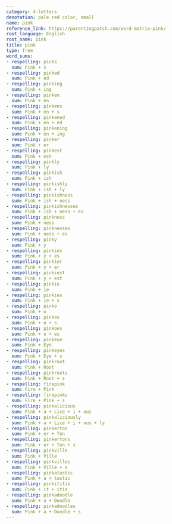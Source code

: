 ```yaml
---
category: 4-letters
denotation: pale red color, small
name: pink
reference_link: https://parentingpatch.com/word-matrix-pink/
root_language: English
root_name: pink
title: pink
type: free
word_sums:
- respelling: pinks
  sum: Pink + s
- respelling: pinked
  sum: Pink + ed
- respelling: pinking
  sum: Pink + ing
- respelling: pinken
  sum: Pink + en
- respelling: pinkens
  sum: Pink + en + s
- respelling: pinkened
  sum: Pink + en + ed
- respelling: pinkening
  sum: Pink + en + ing
- respelling: pinker
  sum: Pink + er
- respelling: pinkest
  sum: Pink + est
- respelling: pinkly
  sum: Pink + ly
- respelling: pinkish
  sum: Pink + ish
- respelling: pinkishly
  sum: Pink + ish + ly
- respelling: pinkishness
  sum: Pink + ish + ness
- respelling: pinkishnesses
  sum: Pink + ish + ness + es
- respelling: pinkness
  sum: Pink + ness
- respelling: pinknesses
  sum: Pink + ness + es
- respelling: pinky
  sum: Pink + y
- respelling: pinkies
  sum: Pink + y + es
- respelling: pinkier
  sum: Pink + y + er
- respelling: pinkiest
  sum: Pink + y + est
- respelling: pinkie
  sum: Pink + ie
- respelling: pinkies
  sum: Pink + ie + s
- respelling: pinko
  sum: Pink + o
- respelling: pinkos
  sum: Pink + o + s
- respelling: pinkoes
  sum: Pink + o + es
- respelling: pinkeye
  sum: Pink + Eye
- respelling: pinkeyes
  sum: Pink + Eye + s
- respelling: pinkroot
  sum: Pink + Root
- respelling: pinkroots
  sum: Pink + Root + s
- respelling: firepink
  sum: Fire + Pink
- respelling: firepinks
  sum: Fire + Pink + s
- respelling: pinkalicious
  sum: Pink + a + Lice + i + ous
- respelling: pinkaliciously
  sum: Pink + a + Lice + i + ous + ly
- respelling: pinkerton
  sum: Pink + er + Ton
- respelling: pinkertons
  sum: Pink + er + Ton + s
- respelling: pinkville
  sum: Pink + Ville
- respelling: pinkvilles
  sum: Pink + Ville + s
- respelling: pinkatastic
  sum: Pink + a + tastic
- respelling: pinkititis
  sum: Pink + it + itis
- respelling: pinkadoodle
  sum: Pink + a + Doodle
- respelling: pinkadoodles
  sum: Pink + a + Doodle + s
---
```


